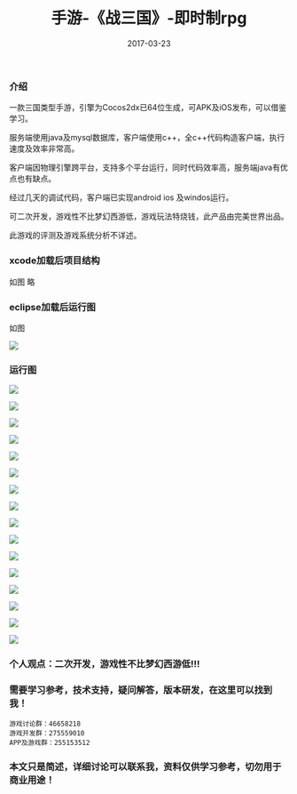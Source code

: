 ﻿---
layout: post
title:  手游-《战三国》-即时制rpg
date: 2017-03-23
tags: 手游 Cocos2dx iOS_App java
---

### 介绍


  一款三国类型手游，引擎为Cocos2dx已64位生成，可APK及iOS发布，可以借鉴学习。

服务端使用java及mysql数据库，客户端使用c++，全c++代码构造客户端，执行速度及效率非常高。

客户端因物理引擎跨平台，支持多个平台运行，同时代码效率高，服务端java有优点也有缺点。

经过几天的调试代码，客户端已实现android ios 及windos运行。

可二次开发，游戏性不比梦幻西游低，游戏玩法特烧钱，此产品由完美世界出品。

此游戏的评测及游戏系统分析不详述。


### xcode加载后项目结构

如图 略

### eclipse加载后运行图

如图 

![](/images/posts/zjsg/zjsg1.png)

### 运行图

![](/images/posts/zjsg/zjsg18.jpg)

![](/images/posts/zjsg/zjsg2.jpg)

![](/images/posts/zjsg/zjsg3.jpg)

![](/images/posts/zjsg/zjsg4.jpg)

![](/images/posts/zjsg/zjsg5.jpg)

![](/images/posts/zjsg/zjsg6.jpg)

![](/images/posts/zjsg/zjsg7.jpg)

![](/images/posts/zjsg/zjsg8.jpg)

![](/images/posts/zjsg/zjsg9.jpg)

![](/images/posts/zjsg/zjsg10.jpg)

![](/images/posts/zjsg/zjsg11.jpg)

![](/images/posts/zjsg/zjsg12.jpg)

![](/images/posts/zjsg/zjsg13.jpg)

![](/images/posts/zjsg/zjsg14.jpg)

![](/images/posts/zjsg/zjsg15.jpg)

![](/images/posts/zjsg/zjsg16.jpg)

### 个人观点：二次开发，游戏性不比梦幻西游低!!!

### 需要学习参考，技术支持，疑问解答，版本研发，在这里可以找到我！

``` 
游戏讨论群：46658218
游戏开发群：275559010
APP及游戏群：255153512
``` 

### 本文只是简述，详细讨论可以联系我，资料仅供学习参考，切勿用于商业用途！
